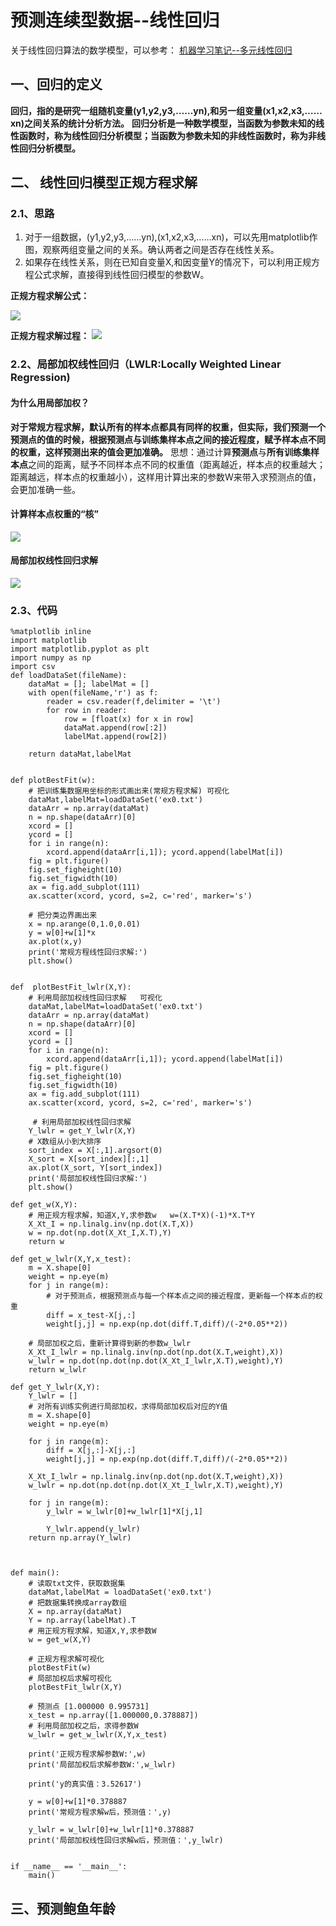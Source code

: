 # 预测连续型数据--线性回归
关于线性回归算法的数学模型，可以参考：
[机器学习笔记--多元线性回归](https://github.com/daacheng/pythonForMachineLearning/blob/master/%E6%9C%BA%E5%99%A8%E5%AD%A6%E4%B9%A0%E7%AC%94%E8%AE%B0%E4%B8%89--%E5%A4%9A%E5%8F%98%E9%87%8F%E7%BA%BF%E6%80%A7%E5%9B%9E%E5%BD%92.md)
## 一、回归的定义
**回归，指的是研究一组随机变量(y1,y2,y3,……yn),和另一组变量(x1,x2,x3,……xn)之间关系的统计分析方法。**
**回归分析是一种数学模型，当函数为参数未知的线性函数时，称为线性回归分析模型；当函数为参数未知的非线性函数时，称为非线性回归分析模型。**
## 二、 线性回归模型正规方程求解
### 2.1、思路
1. 对于一组数据，(y1,y2,y3,……yn),(x1,x2,x3,……xn)，可以先用matplotlib作图，观察两组变量之间的关系。确认两者之间是否存在线性关系。
2. 如果存在线性关系，则在已知自变量X,和因变量Y的情况下，可以利用正规方程公式求解，直接得到线性回归模型的参数W。

**正规方程求解公式：**

![](https://github.com/daacheng/pythonForMachineLearning/blob/master/pic/normalfunc.jpg?raw=true)

**正规方程求解过程：**
![](https://github.com/daacheng/pythonForMachineLearning/blob/master/pic/normalfunctd.jpg?raw=true)
### 2.2、局部加权线性回归（LWLR:Locally Weighted Linear Regression)
#### 为什么用局部加权？
**对于常规方程求解，默认所有的样本点都具有同样的权重，但实际，我们预测一个预测点的值的时候，根据预测点与训练集样本点之间的接近程度，赋予样本点不同的权重，这样预测出来的值会更加准确。**
思想：通过计算**预测点**与**所有训练集样本点**之间的距离，赋予不同样本点不同的权重值（距离越近，样本点的权重越大；距离越远，样本点的权重越小），这样用计算出来的参数W来带入求预测点的值，会更加准确一些。
#### 计算样本点权重的“核”
![](https://github.com/daacheng/pythonForMachineLearning/blob/master/pic/localweight.jpg?raw=true)
#### 局部加权线性回归求解
![](https://github.com/daacheng/pythonForMachineLearning/blob/master/pic/localweightres.jpg?raw=true)
###  2.3、代码

    %matplotlib inline
    import matplotlib
    import matplotlib.pyplot as plt
    import numpy as np
    import csv
    def loadDataSet(fileName): 
        dataMat = []; labelMat = []
        with open(fileName,'r') as f:
            reader = csv.reader(f,delimiter = '\t')
            for row in reader:
                row = [float(x) for x in row]
                dataMat.append(row[:2])
                labelMat.append(row[2])

        return dataMat,labelMat


    def plotBestFit(w):
        # 把训练集数据用坐标的形式画出来(常规方程求解) 可视化
        dataMat,labelMat=loadDataSet('ex0.txt')
        dataArr = np.array(dataMat)
        n = np.shape(dataArr)[0] 
        xcord = []
        ycord = []
        for i in range(n):
            xcord.append(dataArr[i,1]); ycord.append(labelMat[i])
        fig = plt.figure()
        fig.set_figheight(10)
        fig.set_figwidth(10)
        ax = fig.add_subplot(111)
        ax.scatter(xcord, ycord, s=2, c='red', marker='s')

        # 把分类边界画出来
        x = np.arange(0,1.0,0.01)
        y = w[0]+w[1]*x
        ax.plot(x,y)
        print('常规方程线性回归求解:')
        plt.show()


    def  plotBestFit_lwlr(X,Y):
        # 利用局部加权线性回归求解   可视化
        dataMat,labelMat=loadDataSet('ex0.txt')
        dataArr = np.array(dataMat)
        n = np.shape(dataArr)[0] 
        xcord = []
        ycord = []
        for i in range(n):
            xcord.append(dataArr[i,1]); ycord.append(labelMat[i])
        fig = plt.figure()
        fig.set_figheight(10)
        fig.set_figwidth(10)
        ax = fig.add_subplot(111)
        ax.scatter(xcord, ycord, s=2, c='red', marker='s')

         # 利用局部加权线性回归求解
        Y_lwlr = get_Y_lwlr(X,Y)
        # X数组从小到大排序
        sort_index = X[:,1].argsort(0)
        X_sort = X[sort_index][:,1]
        ax.plot(X_sort, Y[sort_index])
        print('局部加权线性回归求解:')
        plt.show()

    def get_w(X,Y):
        # 用正规方程求解，知道X,Y,求参数w   w=(X.T*X)(-1)*X.T*Y
        X_Xt_I = np.linalg.inv(np.dot(X.T,X))
        w = np.dot(np.dot(X_Xt_I,X.T),Y)
        return w

    def get_w_lwlr(X,Y,x_test):
        m = X.shape[0]
        weight = np.eye(m)
        for j in range(m):
            # 对于预测点，根据预测点与每一个样本点之间的接近程度，更新每一个样本点的权重
            diff = x_test-X[j,:]
            weight[j,j] = np.exp(np.dot(diff.T,diff)/(-2*0.05**2))

        # 局部加权之后，重新计算得到新的参数w_lwlr
        X_Xt_I_lwlr = np.linalg.inv(np.dot(np.dot(X.T,weight),X))
        w_lwlr = np.dot(np.dot(np.dot(X_Xt_I_lwlr,X.T),weight),Y)
        return w_lwlr

    def get_Y_lwlr(X,Y):
        Y_lwlr = []
        # 对所有训练实例进行局部加权，求得局部加权后对应的Y值
        m = X.shape[0]
        weight = np.eye(m)

        for j in range(m):
            diff = X[j,:]-X[j,:]
            weight[j,j] = np.exp(np.dot(diff.T,diff)/(-2*0.05**2))

        X_Xt_I_lwlr = np.linalg.inv(np.dot(np.dot(X.T,weight),X))
        w_lwlr = np.dot(np.dot(np.dot(X_Xt_I_lwlr,X.T),weight),Y)

        for j in range(m):
            y_lwlr = w_lwlr[0]+w_lwlr[1]*X[j,1]

            Y_lwlr.append(y_lwlr)
        return np.array(Y_lwlr)



    def main():
        # 读取txt文件，获取数据集
        dataMat,labelMat = loadDataSet('ex0.txt')
        # 把数据集转换成array数组
        X = np.array(dataMat)
        Y = np.array(labelMat).T
        # 用正规方程求解，知道X,Y,求参数W
        w = get_w(X,Y) 

        # 正规方程求解可视化
        plotBestFit(w)
        # 局部加权后求解可视化
        plotBestFit_lwlr(X,Y)

        # 预测点 [1.000000	0.995731]
        x_test = np.array([1.000000,0.378887])
        # 利用局部加权之后，求得参数W
        w_lwlr = get_w_lwlr(X,Y,x_test)

        print('正规方程求解参数W:',w)
        print('局部加权后求解参数W:',w_lwlr)

        print('y的真实值：3.52617')

        y = w[0]+w[1]*0.378887
        print('常规方程求解w后，预测值：',y)

        y_lwlr = w_lwlr[0]+w_lwlr[1]*0.378887
        print('局部加权线性回归求解w后，预测值：',y_lwlr)


    if __name__ == '__main__':
        main()

## 三、预测鲍鱼年龄
